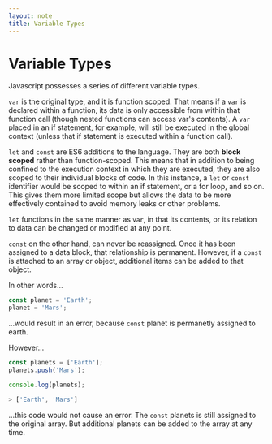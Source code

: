 ```yaml
---
layout: note
title: Variable Types
---
```


# Variable Types
Javascript possesses a series of different variable types. 

`var` is the original type, and it is function scoped. That means if a `var` is declared within a function, its data is only accessible from within that function call (though nested functions can access var's contents). A `var` placed in an if statement, for example, will still be executed in the global context (unless that if statement is executed within a function call).

`let` and `const` are ES6 additions to the language. They are both **block scoped** rather than function-scoped. This means that in addition to being confined to the execution context in which they are executed, they are also scoped to their individual blocks of code. In this instance, a `let` or `const` identifier would be scoped to within an if statement, or a for loop, and so on. This gives them more limited scope but allows the data to be more effectively contained to avoid memory leaks or other problems.

`let` functions in the same manner as `var`, in that its contents, or its relation to data can be changed or modified at any point. 

`const` on the other hand, can never be reassigned. Once it has been assigned to a data block, that relationship is permanent. However, if a `const` is attached to an array or object, additional items can be added to that object. 

In other words...
``` js
const planet = 'Earth';
planet = 'Mars';
```
...would result in an error, because `const` planet is permanetly assigned to earth.

However...
``` js
const planets = ['Earth'];
planets.push('Mars');

console.log(planets);

> ['Earth', 'Mars']
```
...this code would not cause an error. The `const` planets is still assigned to the original array. But additional planets can be added to the array at any time.